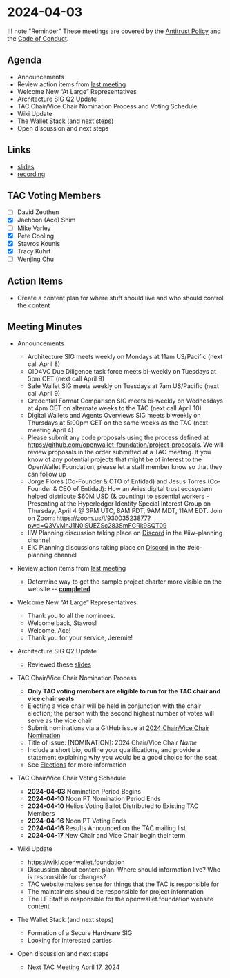 # 2024-04-03

!!! note "Reminder"
    These meetings are covered by the [Antitrust Policy](../../governance/antitrust.md) and the [Code of Conduct](../../governance/code-of-conduct.md).

## Agenda
- Announcements
- Review action items from [last meeting](./2024-03-20.md#action-items)
- Welcome New “At Large” Representatives
- Architecture SIG Q2 Update
- TAC Chair/Vice Chair Nomination Process and Voting Schedule
- Wiki Update
- The Wallet Stack (and next steps)
- Open discussion and next steps

## Links
- [slides](https://docs.google.com/presentation/d/17nhsnURPUM7Tpz9kK6SbqDK5-_KJmg_2Wb6gqJQqizg/edit?usp=sharing)
- [recording](https://zoom.us/rec/share/uIA9hpRiBOJhs-ikP4djT4srK36bb7Iu51PiN3JdtClBPPpXaQjofVIAMNkSkSeJ.kZNgLTpk_3F16XDC)

## TAC Voting Members

- [ ] David Zeuthen
- [x] Jaehoon (Ace) Shim
- [ ] Mike Varley
- [x] Pete Cooling
- [x] Stavros Kounis
- [x] Tracy Kuhrt
- [ ] Wenjing Chu

## Action Items
- Create a content plan for where stuff should live and who should control the content

## Meeting Minutes

- Announcements
    - Architecture SIG  meets weekly on Mondays at 11am US/Pacific (next call April 8)
    - OID4VC Due Diligence task force meets bi-weekly on Tuesdays at 5pm CET (next call April 9)
    - Safe Wallet SIG meets weekly on Tuesdays at 7am US/Pacific (next call April 9)
    - Credential Format Comparison SIG meets bi-weekly on Wednesdays at 4pm CET on alternate weeks to the TAC (next call April 10)
    - Digital Wallets and Agents Overviews SIG meets biweekly on Thursdays at 5:00pm CET on the same weeks as the TAC (next meeting April 4)
    - Please submit any code proposals using the process defined at https://github.com/openwallet-foundation/project-proposals. We will review proposals in the order submitted at a TAC meeting. If you know of any potential projects that might be of interest to the OpenWallet Foundation, please let a staff member know so that they can follow up
    - Jorge Flores (Co-Founder & CTO of Entidad) and Jesus Torres (Co-Founder & CEO of Entidad): How an Aries digital trust ecosystem helped distribute $60M USD (& counting) to essential workers - Presenting at the Hyperledger Identity Special Interest Group on Thursday, April 4 @ 3PM UTC, 8AM PDT, 9AM MDT, 11AM EDT. Join on Zoom: https://zoom.us/j/93003523877?pwd=Q3VvMnJ1N0lSUEZSc283SmFGRk9SQT09
    - IIW Planning discussion taking place on [Discord](https://discord.gg/openwalletfoundation) in the #iiw-planning channel
    - EIC Planning discussions taking place on [Discord](https://discord.gg/openwalletfoundation) in the #eic-planning channel

- Review action items from [last meeting](./2024-03-20.md#action-items)
    - Determine way to get the sample project charter more visible on the website -- **[completed](https://github.com/openwallet-foundation/tac/pull/127)**

- Welcome New “At Large” Representatives
    - Thank you to all the nominees.
    - Welcome back, Stavros!
    - Welcome, Ace!
    - Thank you for your service, Jeremie!

- Architecture SIG Q2 Update
    - Reviewed these [slides](https://docs.google.com/presentation/d/1RanuUT2I_K4E0vuwc2qQ4ue7DhNLhbbkmrk6U6pLsnE/edit?usp=drive_link)

- TAC Chair/Vice Chair Nomination Process
    - **Only TAC voting members are eligible to run for the TAC chair and vice chair seats**
    - Electing a vice chair will be held in conjunction with the chair election; the person with the second highest number of votes will serve as the vice chair
    - Submit nominations via a GitHub issue at [2024 Chair/Vice Chair Nomination](https://github.com/openwallet-foundation/tac/issues/new?assignees=&labels=2024-chair-vice-chair-nomination&projects=&template=chair-vice-chair-nomination.md&title=%5BNOMINATION%5D%3A+2024+Chair%2FVice+Chair+_Name_)
    - Title of issue: [NOMINATION]: 2024 Chair/Vice Chair _Name_
    - Include a short bio, outline your qualifications, and provide a statement explaining why you would be a good choice for the seat
    - See [Elections](../../governance/elections.md) for more information

- TAC Chair/Vice Chair Voting Schedule
    - **2024-04-03** Nomination Period Begins
    - **2024-04-10** Noon PT Nomination Period Ends
    - **2024-04-10** Helios Voting Ballot Distributed to Existing TAC Members
    - **2024-04-16** Noon PT Voting Ends
    - **2024-04-16** Results Announced on the TAC mailing list
    - **2024-04-17** New Chair and Vice Chair begin their term

- Wiki Update
    - https://wiki.openwallet.foundation
    - Discussion about content plan. Where should information live? Who is responsible for changes?
    - TAC website makes sense for things that the TAC is responsible for
    - The maintainers should be responsible for project information
    - The LF Staff is responsible for the openwallet.foundation website content

- The Wallet Stack (and next steps)
    - Formation of a Secure Hardware SIG
    - Looking for interested parties

- Open discussion and next steps
    - Next TAC Meeting April 17, 2024

